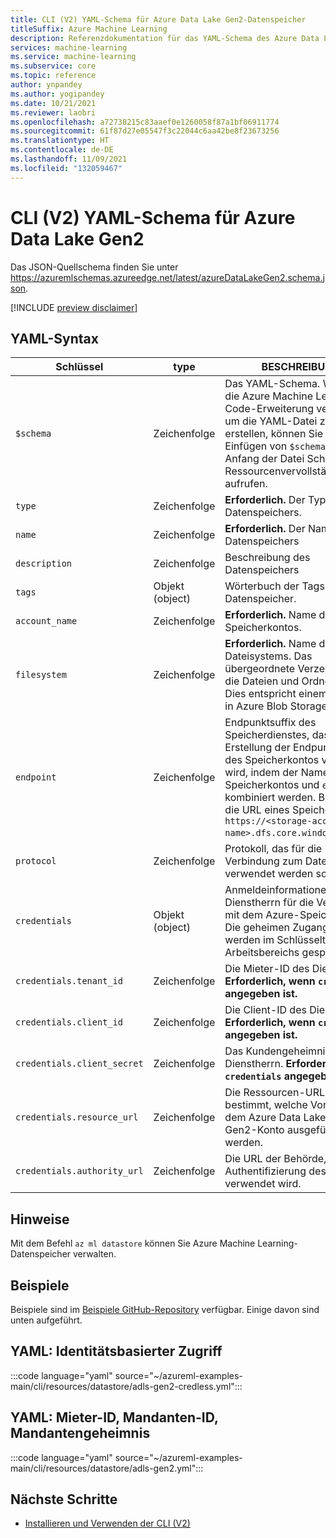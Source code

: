 ```yaml
---
title: CLI (V2) YAML-Schema für Azure Data Lake Gen2-Datenspeicher
titleSuffix: Azure Machine Learning
description: Referenzdokumentation für das YAML-Schema des Azure Data Lake Gen2-Datenspeichers der CLI (V2).
services: machine-learning
ms.service: machine-learning
ms.subservice: core
ms.topic: reference
author: ynpandey
ms.author: yogipandey
ms.date: 10/21/2021
ms.reviewer: laobri
ms.openlocfilehash: a72738215c83aaef0e1260058f87a1bf06911774
ms.sourcegitcommit: 61f87d27e05547f3c22044c6aa42be8f23673256
ms.translationtype: HT
ms.contentlocale: de-DE
ms.lasthandoff: 11/09/2021
ms.locfileid: "132059467"
---
```

# <a name="cli-v2-azure-data-lake-gen2-yaml-schema"></a>CLI (V2) YAML-Schema für Azure Data Lake Gen2

Das JSON-Quellschema finden Sie unter https://azuremlschemas.azureedge.net/latest/azureDataLakeGen2.schema.json.

[!INCLUDE [preview disclaimer](../../includes/machine-learning-preview-generic-disclaimer.md)]

## <a name="yaml-syntax"></a>YAML-Syntax

| Schlüssel | type | BESCHREIBUNG | Zulässige Werte | Standardwert |
| --- | ---- | ----------- | -------------- | ------- |
| `$schema` | Zeichenfolge | Das YAML-Schema. Wenn Sie die Azure Machine Learning VS Code-Erweiterung verwenden, um die YAML-Datei zu erstellen, können Sie durch Einfügen von `$schema` am Anfang der Datei Schema- und Ressourcenvervollständigungen aufrufen. | | |
| `type` | Zeichenfolge | **Erforderlich.** Der Typ des Datenspeichers. | `azure_data_lake_gen2` | |
| `name` | Zeichenfolge | **Erforderlich.** Der Name des Datenspeichers | | |
| `description` | Zeichenfolge | Beschreibung des Datenspeichers | | |
| `tags` | Objekt (object) | Wörterbuch der Tags für den Datenspeicher. | | |
| `account_name` | Zeichenfolge | **Erforderlich.** Name des Azure-Speicherkontos. | | |
| `filesystem` | Zeichenfolge | **Erforderlich.** Name des Dateisystems. Das übergeordnete Verzeichnis, das die Dateien und Ordner enthält. Dies entspricht einem Container in Azure Blob Storage. | | |
| `endpoint` | Zeichenfolge | Endpunktsuffix des Speicherdienstes, das zur Erstellung der Endpunkt-URL des Speicherkontos verwendet wird, indem der Name des Speicherkontos und `endpoint` kombiniert werden. Beispiel für die URL eines Speicherkontos: `https://<storage-account-name>.dfs.core.windows.net`. | | `core.windows.net` |
| `protocol` | Zeichenfolge | Protokoll, das für die Verbindung zum Dateisystem verwendet werden soll. | `https`, `abfss` | `https` |
| `credentials` | Objekt (object) | Anmeldeinformationen des Dienstherrn für die Verbindung mit dem Azure-Speicherkonto. Die geheimen Zugangsdaten werden im Schlüsseltresor des Arbeitsbereichs gespeichert. | | |
| `credentials.tenant_id` | Zeichenfolge | Die Mieter-ID des Dienstherrn. **Erforderlich, wenn `credentials` angegeben ist.** | | |
| `credentials.client_id` | Zeichenfolge | Die Client-ID des Dienstherrn. **Erforderlich, wenn `credentials` angegeben ist.** | | |
| `credentials.client_secret` | Zeichenfolge | Das Kundengeheimnis des Dienstherrn. **Erforderlich, wenn `credentials` angegeben ist.** | | |
| `credentials.resource_url` | Zeichenfolge | Die Ressourcen-URL, die bestimmt, welche Vorgänge auf dem Azure Data Lake Storage Gen2-Konto ausgeführt werden. | | `https://storage.azure.com/` |
| `credentials.authority_url` | Zeichenfolge | Die URL der Behörde, die zur Authentifizierung des Benutzers verwendet wird. | | `https://login.microsoftonline.com` |

## <a name="remarks"></a>Hinweise

Mit dem Befehl `az ml datastore` können Sie Azure Machine Learning-Datenspeicher verwalten.

## <a name="examples"></a>Beispiele

Beispiele sind im [Beispiele GitHub-Repository](https://github.com/Azure/azureml-examples/tree/main/cli/resources/datastore) verfügbar. Einige davon sind unten aufgeführt.

## <a name="yaml-identity-based-access"></a>YAML: Identitätsbasierter Zugriff

:::code language="yaml" source="~/azureml-examples-main/cli/resources/datastore/adls-gen2-credless.yml":::

## <a name="yaml-tenant-id-client-id-client-secret"></a>YAML: Mieter-ID, Mandanten-ID, Mandantengeheimnis

:::code language="yaml" source="~/azureml-examples-main/cli/resources/datastore/adls-gen2.yml":::

## <a name="next-steps"></a>Nächste Schritte

- [Installieren und Verwenden der CLI (V2)](how-to-configure-cli.md)

